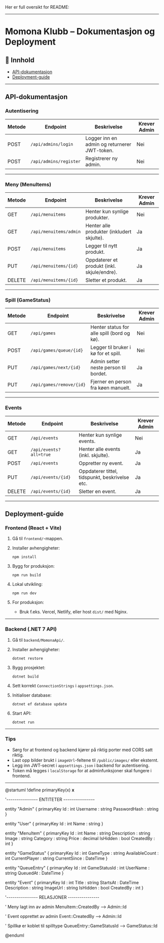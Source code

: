 Her er full oversikt for README:

---

# Momona Klubb – Dokumentasjon og Deployment

## 📌 Innhold

* [API-dokumentasjon](#api-dokumentasjon)
* [Deployment-guide](#deployment-guide)

---

## API-dokumentasjon

### **Autentisering**

| Metode | Endpoint               | Beskrivelse                                  | Krever Admin |
| ------ | ---------------------- | -------------------------------------------- | ------------ |
| POST   | `/api/admins/login`    | Logger inn en admin og returnerer JWT-token. | Nei          |
| POST   | `/api/admins/register` | Registrerer ny admin.                        | Nei          |

---

### **Meny (MenuItems)**

| Metode | Endpoint               | Beskrivelse                                 | Krever Admin |
| ------ | ---------------------- | ------------------------------------------- | ------------ |
| GET    | `/api/menuitems`       | Henter kun synlige produkter.               | Nei          |
| GET    | `/api/menuitems/admin` | Henter alle produkter (inkludert skjulte).  | Ja           |
| POST   | `/api/menuitems`       | Legger til nytt produkt.                    | Ja           |
| PUT    | `/api/menuitems/{id}`  | Oppdaterer et produkt (inkl. skjule/endre). | Ja           |
| DELETE | `/api/menuitems/{id}`  | Sletter et produkt.                         | Ja           |

---

### **Spill (GameStatus)**

| Metode | Endpoint                 | Beskrivelse                                | Krever Admin |
| ------ | ------------------------ | ------------------------------------------ | ------------ |
| GET    | `/api/games`             | Henter status for alle spill (bord og kø). | Nei          |
| POST   | `/api/games/queue/{id}`  | Legger til bruker i kø for et spill.       | Nei          |
| PUT    | `/api/games/next/{id}`   | Admin setter neste person til bordet.      | Ja           |
| PUT    | `/api/games/remove/{id}` | Fjerner en person fra køen manuelt.        | Ja           |

---

### **Events**

| Metode | Endpoint               | Beskrivelse                                    | Krever Admin |
| ------ | ---------------------- | ---------------------------------------------- | ------------ |
| GET    | `/api/events`          | Henter kun synlige events.                     | Nei          |
| GET    | `/api/events?all=true` | Henter alle events (inkl. skjulte).            | Ja           |
| POST   | `/api/events`          | Oppretter ny event.                            | Ja           |
| PUT    | `/api/events/{id}`     | Oppdaterer tittel, tidspunkt, beskrivelse etc. | Ja           |
| DELETE | `/api/events/{id}`     | Sletter en event.                              | Ja           |

---

## Deployment-guide

### Frontend (React + Vite)

1. Gå til `frontend/`-mappen.
2. Installer avhengigheter:

   ```
   npm install
   ```
3. Bygg for produksjon:

   ```
   npm run build
   ```
4. Lokal utvikling:

   ```
   npm run dev
   ```
5. For produksjon:

   * Bruk f.eks. Vercel, Netlify, eller host `dist/` med Nginx.

---

### Backend (.NET 7 API)

1. Gå til `backend/MomonaApi/`.
2. Installer avhengigheter:

   ```
   dotnet restore
   ```
3. Bygg prosjektet:

   ```
   dotnet build
   ```
4. Sett korrekt `ConnectionStrings` i `appsettings.json`.
5. Initialiser database:

   ```
   dotnet ef database update
   ```
6. Start API:

   ```
   dotnet run
   ```

---

### Tips

* Sørg for at frontend og backend kjører på riktig porter med CORS satt riktig.
* Last opp bilder brukt i `imageUrl`-feltene til `/public/images/` eller eksternt.
* Legg inn JWT-secret i `appsettings.json` i backend for autentisering.
* Token må legges i `localStorage` for at adminfunksjoner skal fungere i frontend.





--------------------



@startuml
!define primaryKey(x) <b>x</b>

'---------------- ENTITETER ----------------

entity "Admin" {
  primaryKey Id : int
  Username : string
  PasswordHash : string
}

entity "User" {
  primaryKey Id : int
  Name : string
}

entity "MenuItem" {
  primaryKey Id : int
  Name : string
  Description : string
  Image : string
  Category : string
  Price : decimal
  IsHidden : bool
  CreatedBy : int
}

entity "GameStatus" {
  primaryKey Id : int
  GameType : string
  AvailableCount : int
  CurrentPlayer : string
  CurrentSince : DateTime
}

entity "QueueEntry" {
  primaryKey Id : int
  GameStatusId : int
  UserName : string
  QueuedAt : DateTime
}

entity "Event" {
  primaryKey Id : int
  Title : string
  StartsAt : DateTime
  Description : string
  ImageUrl : string
  IsHidden : bool
  CreatedBy : int
}

'---------------- RELASJONER ----------------

' Meny lagt inn av admin
MenuItem::CreatedBy --> Admin::Id

' Event opprettet av admin
Event::CreatedBy --> Admin::Id

' Spillkø er koblet til spilltype
QueueEntry::GameStatusId --> GameStatus::Id

@enduml
